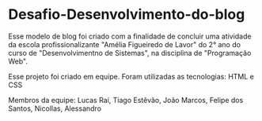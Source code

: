 # Desafio-Desenvolvimento-do-blog

Esse modelo de blog foi criado com a finalidade de concluir uma atividade da escola profissionalizante "Amélia Figueiredo de Lavor" do 2° ano do curso de "Desenvolvimentno de Sistemas", na disciplina de "Programação Web". 

Esse projeto foi criado em equipe. Foram utilizadas as tecnologias: HTML e CSS

Membros da equipe:
Lucas Raí,
Tiago Estêvão,
João Marcos,
Felipe dos Santos,
Nicollas,
Alessandro
